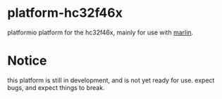 # platform-hc32f46x

platformio platform for the hc32f46x, mainly for use with [marlin](https://github.com/shadow578/Marlin-H32).


# Notice
this platform is still in development, and is not yet ready for use. expect bugs, and expect things to break.

